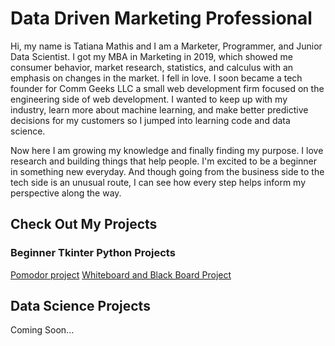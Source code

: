 # Data Driven Marketing Professional
Hi, my name is Tatiana Mathis and I am a Marketer, Programmer, and Junior Data Scientist.
I got my MBA in Marketing in 2019, which showed me consumer behavior, market research, statistics, and calculus with an emphasis on changes in the market. 
I fell in love. I soon became a tech founder for Comm Geeks LLC a small web development firm focused on the engineering side of web development. 
I wanted to keep up with my industry, learn more about machine learning, and make better predictive decisions for my customers so I jumped into learning code and data science.

Now here I am growing my knowledge and finally finding my purpose. I love research and building things that help people. 
I'm excited to be a beginner in something new everyday. And though going from the business side to the tech side is an unusual route, I can see how every step helps inform my perspective along the way.

## Check Out My Projects

### Beginner Tkinter Python Projects
[Pomodor project](https://github.com/mindfultatiana/beginnerPython/tree/main/Pomodoro)
[Whiteboard and Black Board Project](https://github.com/mindfultatiana/beginnerPython/tree/main/whiteBoard)

## Data Science Projects
Coming Soon...
